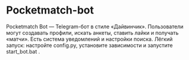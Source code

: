 # Pocketmatch-bot
Pocketmatch Bot — Telegram-бот в стиле «Дайвинчик». Пользователи могут создавать профили, искать анкеты, ставить лайки и получать «матчи». Есть система уведомлений и настройки поиска. Лёгкий запуск: настройте config.py, установите зависимости и запустите start_bot.bat .
